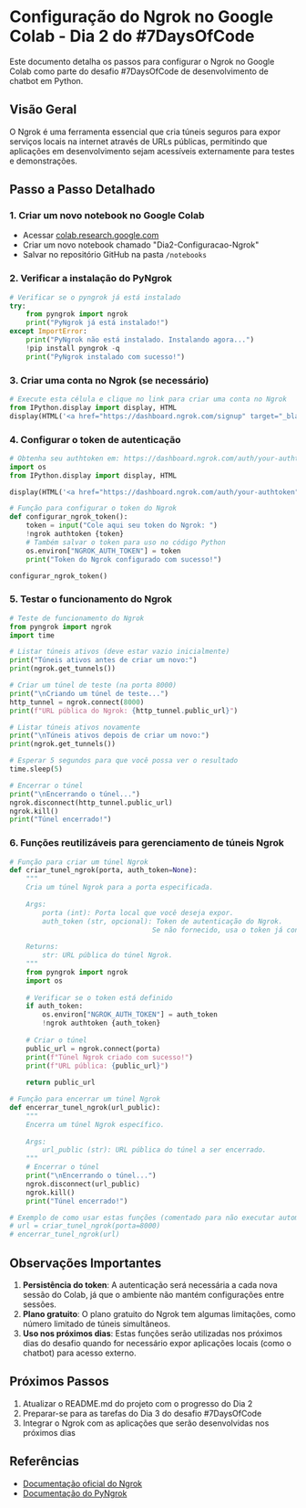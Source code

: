 # Configuração do Ngrok no Google Colab - Dia 2 do #7DaysOfCode

Este documento detalha os passos para configurar o Ngrok no Google Colab como parte do desafio #7DaysOfCode de desenvolvimento de chatbot em Python.

## Visão Geral
O Ngrok é uma ferramenta essencial que cria túneis seguros para expor serviços locais na internet através de URLs públicas, permitindo que aplicações em desenvolvimento sejam acessíveis externamente para testes e demonstrações.

## Passo a Passo Detalhado

### 1. Criar um novo notebook no Google Colab
- Acessar [colab.research.google.com](https://colab.research.google.com/)
- Criar um novo notebook chamado "Dia2-Configuracao-Ngrok"
- Salvar no repositório GitHub na pasta `/notebooks`

### 2. Verificar a instalação do PyNgrok
```python
# Verificar se o pyngrok já está instalado
try:
    from pyngrok import ngrok
    print("PyNgrok já está instalado!")
except ImportError:
    print("PyNgrok não está instalado. Instalando agora...")
    !pip install pyngrok -q
    print("PyNgrok instalado com sucesso!")
```

### 3. Criar uma conta no Ngrok (se necessário)
```python
# Execute esta célula e clique no link para criar uma conta no Ngrok
from IPython.display import display, HTML
display(HTML('<a href="https://dashboard.ngrok.com/signup" target="_blank">Clique aqui para criar uma conta no Ngrok</a>'))
```

### 4. Configurar o token de autenticação
```python
# Obtenha seu authtoken em: https://dashboard.ngrok.com/auth/your-authtoken
import os
from IPython.display import display, HTML

display(HTML('<a href="https://dashboard.ngrok.com/auth/your-authtoken" target="_blank">Clique aqui para obter seu Ngrok authtoken</a>'))

# Função para configurar o token do Ngrok
def configurar_ngrok_token():
    token = input("Cole aqui seu token do Ngrok: ")
    !ngrok authtoken {token}
    # Também salvar o token para uso no código Python
    os.environ["NGROK_AUTH_TOKEN"] = token
    print("Token do Ngrok configurado com sucesso!")

configurar_ngrok_token()
```

### 5. Testar o funcionamento do Ngrok
```python
# Teste de funcionamento do Ngrok
from pyngrok import ngrok
import time

# Listar túneis ativos (deve estar vazio inicialmente)
print("Túneis ativos antes de criar um novo:")
print(ngrok.get_tunnels())

# Criar um túnel de teste (na porta 8000)
print("\nCriando um túnel de teste...")
http_tunnel = ngrok.connect(8000)
print(f"URL pública do Ngrok: {http_tunnel.public_url}")

# Listar túneis ativos novamente
print("\nTúneis ativos depois de criar um novo:")
print(ngrok.get_tunnels())

# Esperar 5 segundos para que você possa ver o resultado
time.sleep(5)

# Encerrar o túnel
print("\nEncerrando o túnel...")
ngrok.disconnect(http_tunnel.public_url)
ngrok.kill()
print("Túnel encerrado!")
```

### 6. Funções reutilizáveis para gerenciamento de túneis Ngrok
```python
# Função para criar um túnel Ngrok
def criar_tunel_ngrok(porta, auth_token=None):
    """
    Cria um túnel Ngrok para a porta especificada.
    
    Args:
        porta (int): Porta local que você deseja expor.
        auth_token (str, opcional): Token de autenticação do Ngrok. 
                                   Se não fornecido, usa o token já configurado.
    
    Returns:
        str: URL pública do túnel Ngrok.
    """
    from pyngrok import ngrok
    import os
    
    # Verificar se o token está definido
    if auth_token:
        os.environ["NGROK_AUTH_TOKEN"] = auth_token
        !ngrok authtoken {auth_token}
    
    # Criar o túnel
    public_url = ngrok.connect(porta)
    print(f"Túnel Ngrok criado com sucesso!")
    print(f"URL pública: {public_url}")
    
    return public_url

# Função para encerrar um túnel Ngrok
def encerrar_tunel_ngrok(url_public):
    """
    Encerra um túnel Ngrok específico.
    
    Args:
        url_public (str): URL pública do túnel a ser encerrado.
    """
    # Encerrar o túnel
    print("\nEncerrando o túnel...")
    ngrok.disconnect(url_public)
    ngrok.kill()
    print("Túnel encerrado!")

# Exemplo de como usar estas funções (comentado para não executar automaticamente)
# url = criar_tunel_ngrok(porta=8000)
# encerrar_tunel_ngrok(url)
```

## Observações Importantes
1. **Persistência do token**: A autenticação será necessária a cada nova sessão do Colab, já que o ambiente não mantém configurações entre sessões.
2. **Plano gratuito**: O plano gratuito do Ngrok tem algumas limitações, como número limitado de túneis simultâneos.
3. **Uso nos próximos dias**: Estas funções serão utilizadas nos próximos dias do desafio quando for necessário expor aplicações locais (como o chatbot) para acesso externo.

## Próximos Passos
1. Atualizar o README.md do projeto com o progresso do Dia 2
2. Preparar-se para as tarefas do Dia 3 do desafio #7DaysOfCode
3. Integrar o Ngrok com as aplicações que serão desenvolvidas nos próximos dias

## Referências
- [Documentação oficial do Ngrok](https://ngrok.com/docs)
- [Documentação do PyNgrok](https://pyngrok.readthedocs.io/)